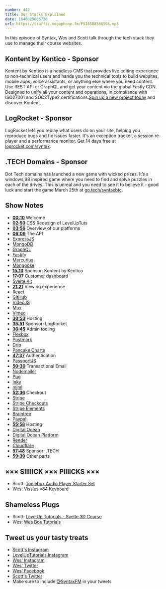 ```yaml
---
number: 442
title: Our Stacks Explained
date: 1648029605720
url: https://traffic.megaphone.fm/FSI6588566598.mp3
---
```


In this episode of Syntax, Wes and Scott talk through the tech stack they use to manage their course websites.

## Kontent by Kentico  - Sponsor

Kontent by Kentico is a headless CMS that provides live editing experience to non-technical users and hands you the technical tools to build websites, mobile apps, voice assistants, or anything else where you need content. Use REST API or GraphQL and get your content via the global Fastly CDN. Designed to unify all your content and operations, in compliance with ISO27001 and SOC2Type2 certifications.[Spin up a new project today](kontent.ai/syntax) and discover Kontent.

## LogRocket - Sponsor

LogRocket lets you replay what users do on your site, helping you reproduce bugs and fix issues faster. It's an exception tracker, a session re-player and a performance monitor. Get 14 days free at [logrocket.com/syntax](https://logrocket.com/syntax).

## .TECH Domains - Sponsor

Dot Tech domains has launched a new game with wicked prizes. It’s a windows 98 inspired game where you need to find and solve puzzles in each of the drives. This is unreal and you need to see it to believe it - good luck and start the game March 25th at [go.tech/syntaxbtc](https://go.tech/syntaxbtc).

## Show Notes

* **[00:10](#t=00:10)** Welcome
* **[02:50](#t=02:50)** CSS Redesign of LevelUpTuts
* **[03:56](#t=03:56)** Overview of our platforms
* **[06:06](#t=06:06)** The API
* [ExpressJS](http://expressjs.com)
* [MongoDB](https://www.mongodb.com)
* [GraphQL](https://www.graphql.com)
* [Fastify](https://www.fastify.io)
* [Mercurius](https://mercurius.dev)
* [Mongoose](https://mongoosejs.com)
* **[15:13](#t=15:13)** Sponsor: Kontent by Kentico
* **[17:07](#t=17:07)** Customer dashboard
* [Svelte Kit](https://kit.svelte.dev)
* **[21:21](#t=21:21)** Viewing experience
* [React](https://reactjs.org)
* [GitHub](https://github.com)
* [VideoJS](https://videojs.com)
* [Mux](https://mux.com)
* [Vimeo](https://vimeo.com)
* **[30:53](#t=30:53)** Hosting
* **[35:51](#t=35:51)** Sponsor: LogRocket
* **[36:45](#t=36:45)** Admin tooling
* [Flexbox](https://developer.mozilla.org/en-US/docs/Learn/CSS/CSS_layout/Flexbox)
* [Postmark](https://postmarkapp.com)
* [Drip](https://www.drip.com)
* [Pancake Charts](https://pancake-charts.surge.sh)
* **[47:37](#t=47:37)** Authentication
* [PassportJS](https://www.passportjs.org)
* **[50:30](#t=50:30)** Transactional Email
* [Nodemailer](https://nodemailer.com)
* [Pug](https://pugjs.org/api/getting-started.html)
* [Inky](https://github.com/foundation/inky)
* [mjml](https://mjml.io)
* **[52:36](#t=52:36)** Checkout
* [Stripe](https://stripe.com/)
* [Stripe Checkouts](https://stripe.com/payments/checkout)
* [Stripe Elements](https://stripe.com/payments/elements)
* [Braintree](https://www.braintreepayments.com)
* [Paypal](https://www.paypal.com)
* **[55:58](#t=55:58)** Hosting
* [Digital Ocean](https://www.digitalocean.com)
* [Digital Ocean Platform](https://www.digitalocean.com/products/app-platform)
* [Render](https://render.com)
* [Cloudflare](https://www.cloudflare.com/)
* **[57:48](#t=57:48)** Sponsor: .TECH
* **[59:39](#t=59:39)** Other parts

## ××× SIIIIICK ××× PIIIICKS ×××

* Scott: [Toniebox Audio Player Starter Set](https://amzn.to/3JaZR7b)
* Wes: [Vissles v84 Keyboard](https://vissles.com/products/v84-wireless-mechanical-keyboard-hot-swappable?variant=39507703758947)

## Shameless Plugs

* Scott: [LevelUp Tutorials - Svelte 3D Course](https://leveluptutorials.com/tutorials/svelte-3d/what-is-svelte-cubed)
* Wes: [Wes Bos Tutorials](https://wesbos.com/courses)

## Tweet us your tasty treats

* [Scott's Instagram](https://www.instagram.com/stolinski/)
* [LevelUpTutorials Instagram](https://www.instagram.com/LevelUpTutorials/)
* [Wes' Instagram](https://www.instagram.com/wesbos/)
* [Wes' Twitter](https://twitter.com/wesbos)
* [Wes' Facebook](https://www.facebook.com/wesbos.developer)
* [Scott's Twitter](https://twitter.com/stolinski)
* Make sure to include [@SyntaxFM](https://twitter.com/SyntaxFM) in your tweets

